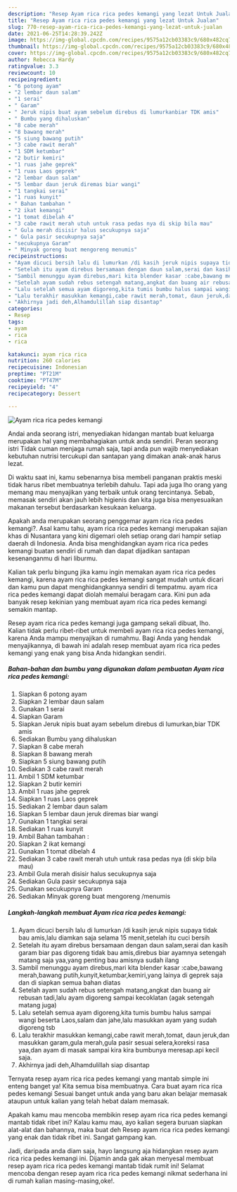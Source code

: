 ```yaml
---
description: "Resep Ayam rica rica pedes kemangi yang lezat Untuk Jualan"
title: "Resep Ayam rica rica pedes kemangi yang lezat Untuk Jualan"
slug: 770-resep-ayam-rica-rica-pedes-kemangi-yang-lezat-untuk-jualan
date: 2021-06-25T14:28:39.242Z
image: https://img-global.cpcdn.com/recipes/9575a12cb03383c9/680x482cq70/ayam-rica-rica-pedes-kemangi-foto-resep-utama.jpg
thumbnail: https://img-global.cpcdn.com/recipes/9575a12cb03383c9/680x482cq70/ayam-rica-rica-pedes-kemangi-foto-resep-utama.jpg
cover: https://img-global.cpcdn.com/recipes/9575a12cb03383c9/680x482cq70/ayam-rica-rica-pedes-kemangi-foto-resep-utama.jpg
author: Rebecca Hardy
ratingvalue: 3.3
reviewcount: 10
recipeingredient:
- "6 potong ayam"
- "2 lembar daun salam"
- "1 serai"
- " Garam"
- " Jeruk nipis buat ayam sebelum direbus di lumurkanbiar TDK amis"
- " Bumbu yang dihaluskan"
- "8 cabe merah"
- "8 bawang merah"
- "5 siung bawang putih"
- "3 cabe rawit merah"
- "1 SDM ketumbar"
- "2 butir kemiri"
- "1 ruas jahe geprek"
- "1 ruas Laos geprek"
- "2 lembar daun salam"
- "5 lembar daun jeruk diremas biar wangi"
- "1 tangkai serai"
- "1 ruas kunyit"
- " Bahan tambahan "
- "2 ikat kemangi"
- "1 tomat dibelah 4"
- "3 cabe rawit merah utuh untuk rasa pedas nya di skip bila mau"
- " Gula merah disisir halus secukupnya saja"
- " Gula pasir secukupnya saja"
- "secukupnya Garam"
- " Minyak goreng buat mengoreng menumis"
recipeinstructions:
- "Ayam dicuci bersih lalu di lumurkan /di kasih jeruk nipis supaya tidak bau amis,lalu diamkan saja selama 15 menit,setelah itu cuci bersih"
- "Setelah itu ayam direbus bersamaan dengan daun salam,serai dan kasih garam biar pas digoreng tidak bau amis,direbus biar ayamnya setengah matang saja yaa,yang penting bau amisnya sudah ilang"
- "Sambil menunggu ayam direbus,mari kita blender kasar :cabe,bawang merah,bawang putih,kunyit,ketumbar,kemiri,yang lainya di geprek saja dan di siapkan semua bahan diatas"
- "Setelah ayam sudah rebus setengah matang,angkat dan buang air rebusan tadi,lalu ayam digoreng sampai kecoklatan (agak setengah matang juga)"
- "Lalu setelah semua ayam digoreng,kita tumis bumbu halus sampai wangi beserta Laos,salam dan jahe,lalu masukkan ayam yang sudah digoreng tsb"
- "Lalu terakhir masukkan kemangi,cabe rawit merah,tomat, daun jeruk,dan masukkan garam,gula merah,gula pasir sesuai selera,koreksi rasa yaa,dan ayam di masak sampai kira kira bumbunya meresap.api kecil saja."
- "Akhirnya jadi deh,Alhamdulillah siap disantap"
categories:
- Resep
tags:
- ayam
- rica
- rica

katakunci: ayam rica rica 
nutrition: 260 calories
recipecuisine: Indonesian
preptime: "PT21M"
cooktime: "PT47M"
recipeyield: "4"
recipecategory: Dessert

---
```



![Ayam rica rica pedes kemangi](https://img-global.cpcdn.com/recipes/9575a12cb03383c9/680x482cq70/ayam-rica-rica-pedes-kemangi-foto-resep-utama.jpg)

Andai anda seorang istri, menyediakan hidangan mantab buat keluarga merupakan hal yang membahagiakan untuk anda sendiri. Peran seorang istri Tidak cuman menjaga rumah saja, tapi anda pun wajib menyediakan kebutuhan nutrisi tercukupi dan santapan yang dimakan anak-anak harus lezat.

Di waktu  saat ini, kamu sebenarnya bisa membeli panganan praktis meski tidak harus ribet membuatnya terlebih dahulu. Tapi ada juga lho orang yang memang mau menyajikan yang terbaik untuk orang tercintanya. Sebab, memasak sendiri akan jauh lebih higienis dan kita juga bisa menyesuaikan makanan tersebut berdasarkan kesukaan keluarga. 



Apakah anda merupakan seorang penggemar ayam rica rica pedes kemangi?. Asal kamu tahu, ayam rica rica pedes kemangi merupakan sajian khas di Nusantara yang kini digemari oleh setiap orang dari hampir setiap daerah di Indonesia. Anda bisa menghidangkan ayam rica rica pedes kemangi buatan sendiri di rumah dan dapat dijadikan santapan kesenanganmu di hari liburmu.

Kalian tak perlu bingung jika kamu ingin memakan ayam rica rica pedes kemangi, karena ayam rica rica pedes kemangi sangat mudah untuk dicari dan kamu pun dapat menghidangkannya sendiri di tempatmu. ayam rica rica pedes kemangi dapat diolah memalui beragam cara. Kini pun ada banyak resep kekinian yang membuat ayam rica rica pedes kemangi semakin mantap.

Resep ayam rica rica pedes kemangi juga gampang sekali dibuat, lho. Kalian tidak perlu ribet-ribet untuk membeli ayam rica rica pedes kemangi, karena Anda mampu menyajikan di rumahmu. Bagi Anda yang hendak menyajikannya, di bawah ini adalah resep membuat ayam rica rica pedes kemangi yang enak yang bisa Anda hidangkan sendiri.

<!--inarticleads1-->

##### Bahan-bahan dan bumbu yang digunakan dalam pembuatan Ayam rica rica pedes kemangi:

1. Siapkan 6 potong ayam
1. Siapkan 2 lembar daun salam
1. Gunakan 1 serai
1. Siapkan  Garam
1. Siapkan  Jeruk nipis buat ayam sebelum direbus di lumurkan,biar TDK amis
1. Sediakan  Bumbu yang dihaluskan
1. Siapkan 8 cabe merah
1. Siapkan 8 bawang merah
1. Siapkan 5 siung bawang putih
1. Sediakan 3 cabe rawit merah
1. Ambil 1 SDM ketumbar
1. Siapkan 2 butir kemiri
1. Ambil 1 ruas jahe geprek
1. Siapkan 1 ruas Laos geprek
1. Sediakan 2 lembar daun salam
1. Siapkan 5 lembar daun jeruk diremas biar wangi
1. Gunakan 1 tangkai serai
1. Sediakan 1 ruas kunyit
1. Ambil  Bahan tambahan :
1. Siapkan 2 ikat kemangi
1. Gunakan 1 tomat dibelah 4
1. Sediakan 3 cabe rawit merah utuh untuk rasa pedas nya (di skip bila mau)
1. Ambil  Gula merah disisir halus secukupnya saja
1. Sediakan  Gula pasir secukupnya saja
1. Gunakan secukupnya Garam
1. Sediakan  Minyak goreng buat mengoreng /menumis




<!--inarticleads2-->

##### Langkah-langkah membuat Ayam rica rica pedes kemangi:

1. Ayam dicuci bersih lalu di lumurkan /di kasih jeruk nipis supaya tidak bau amis,lalu diamkan saja selama 15 menit,setelah itu cuci bersih
1. Setelah itu ayam direbus bersamaan dengan daun salam,serai dan kasih garam biar pas digoreng tidak bau amis,direbus biar ayamnya setengah matang saja yaa,yang penting bau amisnya sudah ilang
1. Sambil menunggu ayam direbus,mari kita blender kasar :cabe,bawang merah,bawang putih,kunyit,ketumbar,kemiri,yang lainya di geprek saja dan di siapkan semua bahan diatas
1. Setelah ayam sudah rebus setengah matang,angkat dan buang air rebusan tadi,lalu ayam digoreng sampai kecoklatan (agak setengah matang juga)
1. Lalu setelah semua ayam digoreng,kita tumis bumbu halus sampai wangi beserta Laos,salam dan jahe,lalu masukkan ayam yang sudah digoreng tsb
1. Lalu terakhir masukkan kemangi,cabe rawit merah,tomat, daun jeruk,dan masukkan garam,gula merah,gula pasir sesuai selera,koreksi rasa yaa,dan ayam di masak sampai kira kira bumbunya meresap.api kecil saja.
1. Akhirnya jadi deh,Alhamdulillah siap disantap




Ternyata resep ayam rica rica pedes kemangi yang mantab simple ini enteng banget ya! Kita semua bisa membuatnya. Cara buat ayam rica rica pedes kemangi Sesuai banget untuk anda yang baru akan belajar memasak ataupun untuk kalian yang telah hebat dalam memasak.

Apakah kamu mau mencoba membikin resep ayam rica rica pedes kemangi mantab tidak ribet ini? Kalau kamu mau, ayo kalian segera buruan siapkan alat-alat dan bahannya, maka buat deh Resep ayam rica rica pedes kemangi yang enak dan tidak ribet ini. Sangat gampang kan. 

Jadi, daripada anda diam saja, hayo langsung aja hidangkan resep ayam rica rica pedes kemangi ini. Dijamin anda gak akan menyesal membuat resep ayam rica rica pedes kemangi mantab tidak rumit ini! Selamat mencoba dengan resep ayam rica rica pedes kemangi nikmat sederhana ini di rumah kalian masing-masing,oke!.

